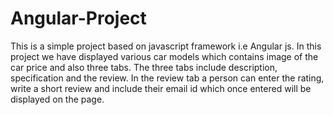 # Angular-Project
This is a simple project based on javascript framework i.e Angular js.
In this project we have displayed various car models which contains image of the car price and also three tabs.
The three tabs include description, specification and the review.
In the review tab a person can enter the rating, write a short review and include their email id which once entered will be displayed on the page.
